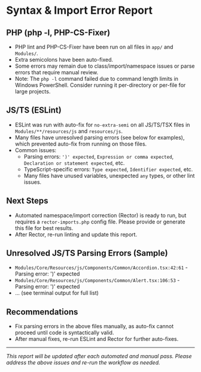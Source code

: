# Syntax & Import Error Report

## PHP (php -l, PHP-CS-Fixer)
- PHP lint and PHP-CS-Fixer have been run on all files in `app/` and `Modules/`.
- Extra semicolons have been auto-fixed.
- Some errors may remain due to class/import/namespace issues or parse errors that require manual review.
- Note: The `php -l` command failed due to command length limits in Windows PowerShell. Consider running it per-directory or per-file for large projects.

## JS/TS (ESLint)
- ESLint was run with auto-fix for `no-extra-semi` on all JS/TS/TSX files in `Modules/**/resources/js` and `resources/js`.
- Many files have unresolved parsing errors (see below for examples), which prevented auto-fix from running on those files.
- Common issues:
  - Parsing errors: `')' expected`, `Expression or comma expected`, `Declaration or statement expected`, etc.
  - TypeScript-specific errors: `Type expected`, `Identifier expected`, etc.
  - Many files have unused variables, unexpected `any` types, or other lint issues.

## Next Steps
- Automated namespace/import correction (Rector) is ready to run, but requires a `rector-imports.php` config file. Please provide or generate this file for best results.
- After Rector, re-run linting and update this report.

## Unresolved JS/TS Parsing Errors (Sample)
- `Modules/Core/Resources/js/Components/Common/Accordion.tsx:42:61` - Parsing error: ')' expected
- `Modules/Core/Resources/js/Components/Common/Alert.tsx:106:53` - Parsing error: ')' expected
- ... (see terminal output for full list)

## Recommendations
- Fix parsing errors in the above files manually, as auto-fix cannot proceed until code is syntactically valid.
- After manual fixes, re-run ESLint and Rector for further auto-fixes.

---

*This report will be updated after each automated and manual pass. Please address the above issues and re-run the workflow as needed.* 
